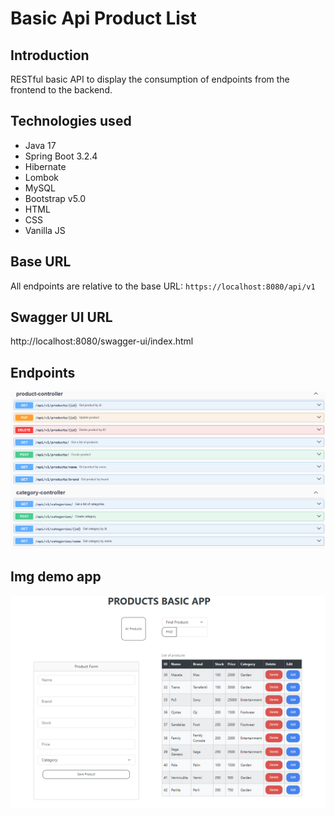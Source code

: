 # Basic Api Product List

## Introduction
RESTful basic API to display the consumption of endpoints from the frontend to the backend.

## Technologies used
* Java 17
* Spring Boot 3.2.4
* Hibernate
* Lombok
* MySQL
* Bootstrap v5.0
* HTML
* CSS
* Vanilla JS

## Base URL
All endpoints are relative to the base URL: `https://localhost:8080/api/v1`

## Swagger UI URL
http://localhost:8080/swagger-ui/index.html

## Endpoints
![Swagger Doc](/img/swagger-endpoints.png)

## Img demo app
![Img demo](/img/demo-img1.png)
